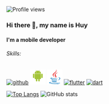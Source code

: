 ![Profile views](https://gpvc.arturio.dev/huy3999)  
### Hi there 👋, my name is Huy
#### I'm a mobile developer

###### Skills:
[<img src='https://camo.githubusercontent.com/76ae44a94388e048be2d8f5730d221c844f291162e6c5cdd632b1623a1b859f8/68747470733a2f2f7777772e766563746f726c6f676f2e7a6f6e652f6c6f676f732f6b6f746c696e6c616e672f6b6f746c696e6c616e672d69636f6e2e737667' alt='github' height='40'>](https://kotlinlang.org/)  [<img src='https://raw.githubusercontent.com/devicons/devicon/master/icons/android/android-original-wordmark.svg' alt='android' height='40'>](https://developer.android.com/) [<img src='https://raw.githubusercontent.com/devicons/devicon/master/icons/java/java-original.svg' alt='java' height='40'>](https://www.java.com/)  [<img src='https://iconape.com/wp-content/files/yb/61798/svg/flutter-logo.svg' alt='flutter' height='40'>](https://flutter.dev/) [<img src='https://miro.medium.com/max/1100/0*nsbIYn7PGj9YK3dB' alt='dart' height='40'>](https://dart.dev/)  

[![Top Langs](https://github-readme-stats.vercel.app/api/top-langs/?username=huy3999)](https://github.com/anuraghazra/github-readme-stats) ![GitHub stats](https://github-readme-stats.vercel.app/api?username=huy3999&show_icons=true&count_private=true)  
